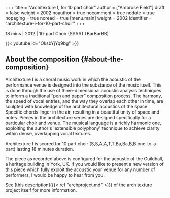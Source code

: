 +++
title = "Architexture I, for 10 part choir"
author = ["Ambrose Field"]
draft = false
weight = 2002
noauthor = true
nocomment = true
nodate = true
nopaging = true
noread = true
[menu.main]
  weight = 2002
  identifier = "architexture-i-for-10-part-choir"
+++

18 mins |  2012 |  10-part Choir (SSAATTBarBarBB)

{{< youtube id="OksbYjYq9bg" >}}


## About the composition {#about-the-composition}

<span class="underline">Architexture I</span> is a choral music work in which the acoustic of the performance venue is designed into the substance of the music itself. This is done through the use of three-dimensional acoustic analysis techniques to inform a traditional “pen and paper” composition process. The harmony, the speed of vocal entries, and the way they overlap each other in time, are sculpted with knowledge of the architectural acoustics of the space. Specific chords linger in the air, resulting in a beautiful unity of space and notes. Pieces in the architexture series are designed specifically for a particular choir and venue. The musical language is a richly harmonic one, exploiting the author's 'extensible polyphony' technique to achieve clarity within dense, overlapping vocal textures.

Architexture I is scored for 10 part choir (S,S,A,A,T,T,Ba,Ba,B,B one-to-a-part) lasting 18 minutes duration.

The piece as recorded above is configured for the acoustic of the Guildhall, a heritage building in York, UK. If you would like to present a new version of this piece which fully exploit the acoustic your venue for any number of performers, I would be happy to hear from you.

See [this description]({{< ref "archproject.md" >}}) of the architexture project itself for more information.